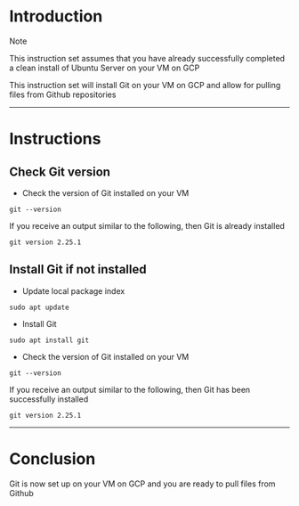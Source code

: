 # Introduction
> [!NOTE]
> This instruction set assumes that you have already successfully completed a clean install of Ubuntu Server on your VM on GCP

This instruction set will install Git on your VM on GCP and allow for pulling files from Github repositories

-----
# Instructions
## Check Git version
* Check the version of Git installed on your VM
```
git --version
```
If you receive an output similar to the following, then Git is already installed
```
git version 2.25.1
```
## Install Git if not installed
* Update local package index
```
sudo apt update
```
* Install Git
```
sudo apt install git
```
* Check the version of Git installed on your VM
```
git --version
```
If you receive an output similar to the following, then Git has been successfully installed
```
git version 2.25.1
```
-----
# Conclusion
Git is now set up on your VM on GCP and you are ready to pull files from Github
